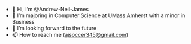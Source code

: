 - 👋 Hi, I’m @Andrew-Neil-James
- 👀 I’m majoring in Computer Science at UMass Amherst with a minor in Business
- 💞️ I’m looking forward to the future
- 📫 How to reach me (ajsoccer345@gmail.com)

<!---
Andrew-Neil-James/Andrew-Neil-James is a ✨ special ✨ repository because its `README.md` (this file) appears on your GitHub profile.
You can click the Preview link to take a look at your changes.
--->
